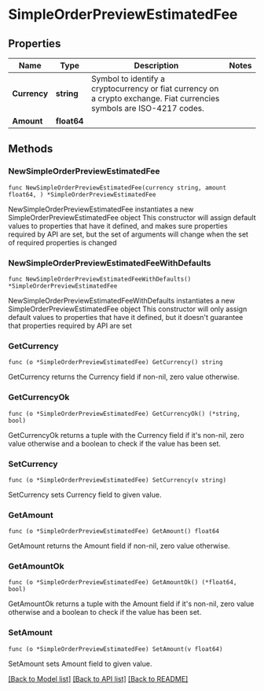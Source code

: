 # SimpleOrderPreviewEstimatedFee

## Properties

Name | Type | Description | Notes
------------ | ------------- | ------------- | -------------
**Currency** | **string** | Symbol to identify a cryptocurrency or fiat currency on a crypto exchange. Fiat currencies symbols are ISO-4217 codes. | 
**Amount** | **float64** |  | 

## Methods

### NewSimpleOrderPreviewEstimatedFee

`func NewSimpleOrderPreviewEstimatedFee(currency string, amount float64, ) *SimpleOrderPreviewEstimatedFee`

NewSimpleOrderPreviewEstimatedFee instantiates a new SimpleOrderPreviewEstimatedFee object
This constructor will assign default values to properties that have it defined,
and makes sure properties required by API are set, but the set of arguments
will change when the set of required properties is changed

### NewSimpleOrderPreviewEstimatedFeeWithDefaults

`func NewSimpleOrderPreviewEstimatedFeeWithDefaults() *SimpleOrderPreviewEstimatedFee`

NewSimpleOrderPreviewEstimatedFeeWithDefaults instantiates a new SimpleOrderPreviewEstimatedFee object
This constructor will only assign default values to properties that have it defined,
but it doesn't guarantee that properties required by API are set

### GetCurrency

`func (o *SimpleOrderPreviewEstimatedFee) GetCurrency() string`

GetCurrency returns the Currency field if non-nil, zero value otherwise.

### GetCurrencyOk

`func (o *SimpleOrderPreviewEstimatedFee) GetCurrencyOk() (*string, bool)`

GetCurrencyOk returns a tuple with the Currency field if it's non-nil, zero value otherwise
and a boolean to check if the value has been set.

### SetCurrency

`func (o *SimpleOrderPreviewEstimatedFee) SetCurrency(v string)`

SetCurrency sets Currency field to given value.


### GetAmount

`func (o *SimpleOrderPreviewEstimatedFee) GetAmount() float64`

GetAmount returns the Amount field if non-nil, zero value otherwise.

### GetAmountOk

`func (o *SimpleOrderPreviewEstimatedFee) GetAmountOk() (*float64, bool)`

GetAmountOk returns a tuple with the Amount field if it's non-nil, zero value otherwise
and a boolean to check if the value has been set.

### SetAmount

`func (o *SimpleOrderPreviewEstimatedFee) SetAmount(v float64)`

SetAmount sets Amount field to given value.



[[Back to Model list]](../README.md#documentation-for-models) [[Back to API list]](../README.md#documentation-for-api-endpoints) [[Back to README]](../README.md)



